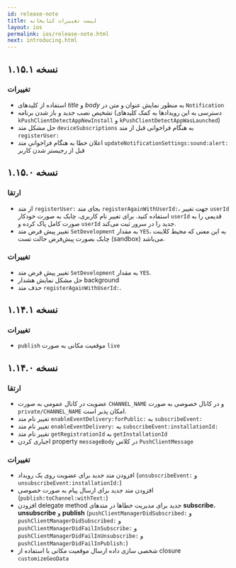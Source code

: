 ```yaml
---
id: release-note
title: لیست تغییرات کتابخانه
layout: ios
permalink: ios/release-note.html
next: introducing.html
---
```


## نسخه ۱.۱۵.۱ 

### تغییرات

 - استفاده از کلیدهای *title* و *body* به منظور نمایش عنوان و متن در `Notification`
 - تشخیص نصب جدید و باز شدن برنامه (دسترسی به این رویدادها به کمک کلیدهای `kPushClientDetectAppNewInstall` و `kPushClientDetectAppWasLaunched`)
 - حل مشکل متد `deviceSubscriptions` به هنگام فراخوانی قبل از متد `registerUser:` 
 - اعلان خطا به هنگام فراخوانی متد `updateNotificationSettings:sound:alert:` قبل از رجیستر شدن کاربر

## نسخه ۱.۱۵.۰
### ارتقا

* از متد `registerUser:` بجای متد `registerAgainWithUserId:`، جهت تغییر `userId` استفاده کنید. برای تغییر نام کاربری، چابک به صورت خودکار `userId` قدیمی را به صورت کامل پاک کرده و `userId` جدید را در سرور ثبت می‌کند.
* تغییر پیش فرض متد `SetDevelopment` به مقدار `YES`،‌ به این معنی که محیط کلاینت چابک بصورت پیش‌فرض حالت تست (sandbox) می‌باشد.

### تغییرات

* تغییر پیش فرض متد `SetDevelopment` به مقدار `YES`.
* حل مشکل نمایش هشدار background
* حذف متد `registerAgainWithUserId:`.

## نسخه ۱.۱۴.۱
### تغییرات

* `publish` موقعیت مکانی به صورت `live`

## نسخه ۱.۱۴.۰
### ارتقا

*  عضویت در کانال عمومی به صورت `CHANNEL_NAME` و در کانال خصوصی به صورت `private/CHANNEL_NAME` امکان پذیر است.
*  تغییر نام متد `enableEventDelivery:forPublic:` به `subscribeEvent:` 
*  تغییر نام متد `enableEventDelivery:` به `subscribeEvent:installationId:` 
*  تغییر نام متد `getRegistrationId` به `getInstallationId`
*  اجباری کردن property `messageBody` در کلاس `PushClientMessage`

### تغییرات

- افزودن متد جدید برای عضویت روی یک رویداد (`unsubscribeEvent:` و `unsubscribeEvent:installationId:`)
- افزودن متد جدید برای ارسال پیام به صورت خصوصی (`publish:toChannel:withText:`)
- افزودن delegate method جدید برای مدیریت خطاها در متدهای **subscribe**، **unsubscribe** و **publish** (`pushClientManagerDidSubscribed:` و `pushClientManagerDidSubscribed:` و `pushClientManagerDidFailInSubscribe:` و `pushClientManagerDidFailInUnsubscribe:` و `pushClientManagerDidFailInPublish:`)
- شخصی سازی داده ارسال موقعیت مکانی با استفاده از closure `customizeGeoData`
